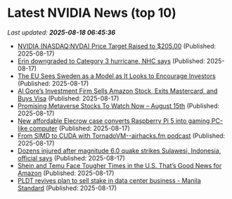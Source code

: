 # Latest NVIDIA News (top 10)
_Last updated: **2025-08-18 06:45:36**_

- [NVIDIA (NASDAQ:NVDA) Price Target Raised to $205.00](https://www.etfdailynews.com/2025/08/17/nvidia-nasdaqnvda-price-target-raised-to-205-00/) (Published: 2025-08-17)
- [Erin downgraded to Category 3 hurricane, NHC says](https://biztoc.com/x/9ab1ec7d2cd4b25a) (Published: 2025-08-17)
- [The EU Sees Sweden as a Model as It Looks to Encourage Investors](https://biztoc.com/x/959ac16121d811e4) (Published: 2025-08-17)
- [Al Gore’s Investment Firm Sells Amazon Stock, Exits Mastercard, and Buys Visa](https://biztoc.com/x/3de239160358a9b5) (Published: 2025-08-17)
- [Promising Metaverse Stocks To Watch Now – August 15th](https://www.etfdailynews.com/2025/08/17/promising-metaverse-stocks-to-watch-now-august-15th/) (Published: 2025-08-17)
- [New affordable Elecrow case converts Raspberry Pi 5 into gaming PC-like computer](https://www.notebookcheck.net/New-affordable-Elecrow-case-converts-Raspberry-Pi-5-into-gaming-PC-like-computer.1088567.0.html) (Published: 2025-08-17)
- [From SIMD to CUDA with TornadoVM--airhacks.fm podcast](https://adambien.blog/roller/abien/entry/from_simd_to_cuda_with_tornadovm_airhacks_fm_podcast) (Published: 2025-08-17)
- [Dozens injured after magnitude 6.0 quake strikes Sulawesi, Indonesia, official says](https://biztoc.com/x/2e4146ff2dd89e93) (Published: 2025-08-17)
- [Shein and Temu Face Tougher Times in the U.S. That’s Good News for Amazon](https://biztoc.com/x/09236c341ba955c9) (Published: 2025-08-17)
- [PLDT revives plan to sell stake in data center business - Manila Standard](https://manilastandard.net/business/314630935/pldt-revives-plan-to-sell-stake-in-data-center-business.html) (Published: 2025-08-17)
